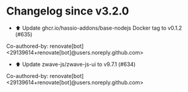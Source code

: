 # Changelog since v3.2.0
- ⬆️ Update ghcr.io/hassio-addons/base-nodejs Docker tag to v0.1.2 (#635)

Co-authored-by: renovate[bot] <29139614+renovate[bot]@users.noreply.github.com> 
- ⬆️ Update zwave-js/zwave-js-ui to v9.7.1 (#634)

Co-authored-by: renovate[bot] <29139614+renovate[bot]@users.noreply.github.com> 
